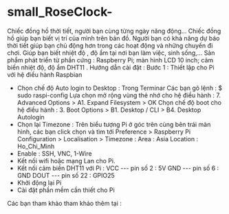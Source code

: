 # small_RoseClock-
Chiếc đồng hồ thời tiết, người bạn cùng từng ngày năng động... Chiếc đồng hồ giúp bạn biết vị trí của mình trên bản đồ. Người bạn có khả năng dự báo thời tiết giúp bạn chủ động hơn trong các hoạt động và những chuyến đi chơi. Giúp bạn biết nhiệt độ , độ ẩm tại nơi bạn làm việc, sinh sống,... Sản phẩm phát triển từ phần cứng : Raspberry Pi; màn hình LCD 10 inch; cảm biến nhiệt độ, độ ẩm DHT11 . Hướng dẫn cài đặt : 
Bước 1 : Thiết lập cho Pi với hệ điều hành Raspbian 
   + Chọn chế độ Auto login to Desktop : Trong Terminar 
     Các bạn gõ lệnh :
     $ sudo raspi-config
   Lựa chọn mở rộng vùng thẻ nhớ cho hệ điều hành :
     7. Advanced Options > A1. Expand Filesystem > OK
   Chọn chế độ boot cho hệ điều hành :
     3. Boot Options > B1. Desktop / CLI  > B4. Desktop Autologin
   + Chọn lại Timezone : Trên biểu tượng Pi ở góc trên cùng bên trái màn hình, các bạn click chọn và tìm tới Preference > Raspberry  Pi Configuration  > Localisation > Timezone  : 
     Area : Asia
     Location : Ho_Chi_Minh
   + Enable : SSH, VNC, 1-Wire 
   + Kết nối wifi hoặc mạng Lan cho Pi.
   + Kết nối cảm biến DHT11 với Pi : 
     VCC  --- pin số 2 : 5V
     GND  ---  pin số 6 : GND
     DOUT ---  pin số 22 : GPIO25
   + Khởi động lại Pi
   + Cài đặt phần mềm cần thiết cho Pi 
    
Các bạn tham khảo tham khảo thêm tại : 
